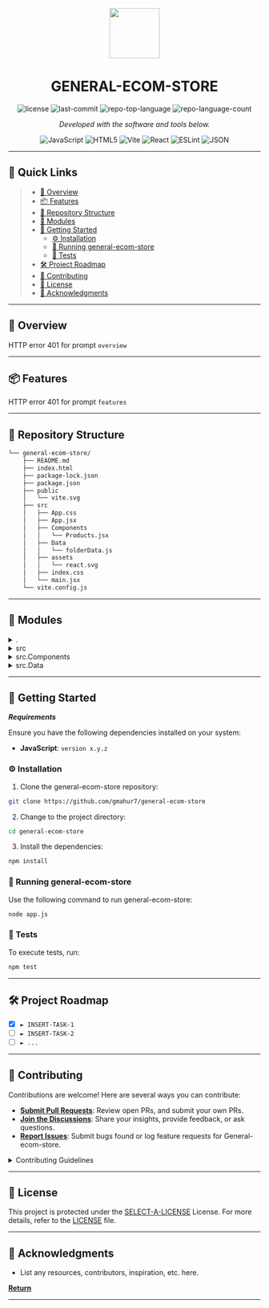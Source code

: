 <p align="center">
  <img src="https://img.icons8.com/external-tal-revivo-regular-tal-revivo/96/external-readme-is-a-easy-to-build-a-developer-hub-that-adapts-to-the-user-logo-regular-tal-revivo.png" width="100" />
</p>
<p align="center">
    <h1 align="center">GENERAL-ECOM-STORE</h1>
</p>
<p align="center">
	<img src="https://img.shields.io/github/license/gmahur7/general-ecom-store?style=flat&color=0080ff" alt="license">
	<img src="https://img.shields.io/github/last-commit/gmahur7/general-ecom-store?style=flat&logo=git&logoColor=white&color=0080ff" alt="last-commit">
	<img src="https://img.shields.io/github/languages/top/gmahur7/general-ecom-store?style=flat&color=0080ff" alt="repo-top-language">
	<img src="https://img.shields.io/github/languages/count/gmahur7/general-ecom-store?style=flat&color=0080ff" alt="repo-language-count">
<p>
<p align="center">
		<em>Developed with the software and tools below.</em>
</p>
<p align="center">
	<img src="https://img.shields.io/badge/JavaScript-F7DF1E.svg?style=flat&logo=JavaScript&logoColor=black" alt="JavaScript">
	<img src="https://img.shields.io/badge/HTML5-E34F26.svg?style=flat&logo=HTML5&logoColor=white" alt="HTML5">
	<img src="https://img.shields.io/badge/Vite-646CFF.svg?style=flat&logo=Vite&logoColor=white" alt="Vite">
	<img src="https://img.shields.io/badge/React-61DAFB.svg?style=flat&logo=React&logoColor=black" alt="React">
	<img src="https://img.shields.io/badge/ESLint-4B32C3.svg?style=flat&logo=ESLint&logoColor=white" alt="ESLint">
	<img src="https://img.shields.io/badge/JSON-000000.svg?style=flat&logo=JSON&logoColor=white" alt="JSON">
</p>
<hr>

## 🔗 Quick Links

> - [📍 Overview](#-overview)
> - [📦 Features](#-features)
> - [📂 Repository Structure](#-repository-structure)
> - [🧩 Modules](#-modules)
> - [🚀 Getting Started](#-getting-started)
>   - [⚙️ Installation](#️-installation)
>   - [🤖 Running general-ecom-store](#-running-general-ecom-store)
>   - [🧪 Tests](#-tests)
> - [🛠 Project Roadmap](#-project-roadmap)
> - [🤝 Contributing](#-contributing)
> - [📄 License](#-license)
> - [👏 Acknowledgments](#-acknowledgments)

---

## 📍 Overview

HTTP error 401 for prompt `overview`

---

## 📦 Features

HTTP error 401 for prompt `features`

---

## 📂 Repository Structure

```sh
└── general-ecom-store/
    ├── README.md
    ├── index.html
    ├── package-lock.json
    ├── package.json
    ├── public
    │   └── vite.svg
    ├── src
    │   ├── App.css
    │   ├── App.jsx
    │   ├── Components
    │   │   └── Products.jsx
    │   ├── Data
    │   │   └── folderData.js
    │   ├── assets
    │   │   └── react.svg
    │   ├── index.css
    │   └── main.jsx
    └── vite.config.js
```

---

## 🧩 Modules

<details closed><summary>.</summary>

| File                                                                                             | Summary                                       |
| ---                                                                                              | ---                                           |
| [index.html](https://github.com/gmahur7/general-ecom-store/blob/master/index.html)               | HTTP error 401 for prompt `index.html`        |
| [vite.config.js](https://github.com/gmahur7/general-ecom-store/blob/master/vite.config.js)       | HTTP error 401 for prompt `vite.config.js`    |
| [package.json](https://github.com/gmahur7/general-ecom-store/blob/master/package.json)           | HTTP error 401 for prompt `package.json`      |
| [package-lock.json](https://github.com/gmahur7/general-ecom-store/blob/master/package-lock.json) | HTTP error 401 for prompt `package-lock.json` |

</details>

<details closed><summary>src</summary>

| File                                                                                 | Summary                                   |
| ---                                                                                  | ---                                       |
| [App.jsx](https://github.com/gmahur7/general-ecom-store/blob/master/src/App.jsx)     | HTTP error 401 for prompt `src/App.jsx`   |
| [App.css](https://github.com/gmahur7/general-ecom-store/blob/master/src/App.css)     | HTTP error 401 for prompt `src/App.css`   |
| [index.css](https://github.com/gmahur7/general-ecom-store/blob/master/src/index.css) | HTTP error 401 for prompt `src/index.css` |
| [main.jsx](https://github.com/gmahur7/general-ecom-store/blob/master/src/main.jsx)   | HTTP error 401 for prompt `src/main.jsx`  |

</details>

<details closed><summary>src.Components</summary>

| File                                                                                                  | Summary                                                 |
| ---                                                                                                   | ---                                                     |
| [Products.jsx](https://github.com/gmahur7/general-ecom-store/blob/master/src/Components/Products.jsx) | HTTP error 401 for prompt `src/Components/Products.jsx` |

</details>

<details closed><summary>src.Data</summary>

| File                                                                                              | Summary                                            |
| ---                                                                                               | ---                                                |
| [folderData.js](https://github.com/gmahur7/general-ecom-store/blob/master/src/Data/folderData.js) | HTTP error 401 for prompt `src/Data/folderData.js` |

</details>

---

## 🚀 Getting Started

***Requirements***

Ensure you have the following dependencies installed on your system:

* **JavaScript**: `version x.y.z`

### ⚙️ Installation

1. Clone the general-ecom-store repository:

```sh
git clone https://github.com/gmahur7/general-ecom-store
```

2. Change to the project directory:

```sh
cd general-ecom-store
```

3. Install the dependencies:

```sh
npm install
```

### 🤖 Running general-ecom-store

Use the following command to run general-ecom-store:

```sh
node app.js
```

### 🧪 Tests

To execute tests, run:

```sh
npm test
```

---

## 🛠 Project Roadmap

- [X] `► INSERT-TASK-1`
- [ ] `► INSERT-TASK-2`
- [ ] `► ...`

---

## 🤝 Contributing

Contributions are welcome! Here are several ways you can contribute:

- **[Submit Pull Requests](https://github.com/gmahur7/general-ecom-store/blob/main/CONTRIBUTING.md)**: Review open PRs, and submit your own PRs.
- **[Join the Discussions](https://github.com/gmahur7/general-ecom-store/discussions)**: Share your insights, provide feedback, or ask questions.
- **[Report Issues](https://github.com/gmahur7/general-ecom-store/issues)**: Submit bugs found or log feature requests for General-ecom-store.

<details closed>
    <summary>Contributing Guidelines</summary>

1. **Fork the Repository**: Start by forking the project repository to your GitHub account.
2. **Clone Locally**: Clone the forked repository to your local machine using a Git client.
   ```sh
   git clone https://github.com/gmahur7/general-ecom-store
   ```
3. **Create a New Branch**: Always work on a new branch, giving it a descriptive name.
   ```sh
   git checkout -b new-feature-x
   ```
4. **Make Your Changes**: Develop and test your changes locally.
5. **Commit Your Changes**: Commit with a clear message describing your updates.
   ```sh
   git commit -m 'Implemented new feature x.'
   ```
6. **Push to GitHub**: Push the changes to your forked repository.
   ```sh
   git push origin new-feature-x
   ```
7. **Submit a Pull Request**: Create a PR against the original project repository. Clearly describe the changes and their motivations.

Once your PR is reviewed and approved, it will be merged into the main branch.

</details>

---

## 📄 License

This project is protected under the [SELECT-A-LICENSE](https://choosealicense.com/licenses) License. For more details, refer to the [LICENSE](https://choosealicense.com/licenses/) file.

---

## 👏 Acknowledgments

- List any resources, contributors, inspiration, etc. here.

[**Return**](#-quick-links)

---
